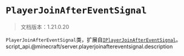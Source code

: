 # `PlayerJoinAfterEventSignal`

> 文档版本：1.21.0.20

`PlayerJoinAfterEventSignal`类，扩展自[`IPlayerJoinAfterEventSignal`](./iplayerjoinaftereventsignal.md)。script_api.@minecraft/server.playerjoinaftereventsignal.description
